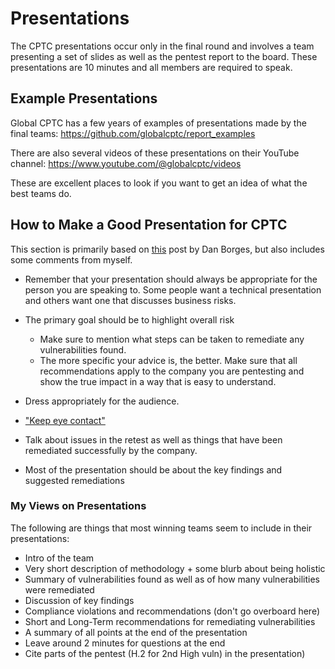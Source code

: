 # Presentations

The CPTC presentations occur only in the final round and involves a team presenting a set of slides as well as the pentest report to the board.
These presentations are 10 minutes and all members are required to speak. 

## Example Presentations

Global CPTC has a few years of examples of presentations made by the final teams: https://github.com/globalcptc/report_examples

There are also several videos of these presentations on their YouTube channel: https://www.youtube.com/@globalcptc/videos

These are excellent places to look if you want to get an idea of what the best teams do.

## How to Make a Good Presentation for CPTC

This section is primarily based on [this](http://lockboxx.blogspot.com/2021/01/cptc-better-board-presentations.html) post by Dan Borges, but also includes some comments from myself.

* Remember that your presentation should always be appropriate for the person you are speaking to. Some people want a technical presentation and others want one that discusses business risks.

* The primary goal should be to highlight overall risk
	* Make sure to mention what steps can be taken to remediate any vulnerabilities found.
	* The more specific your advice is, the better. Make sure that all recommendations apply to the company you are pentesting and show the true impact in a way that is easy to understand.

* Dress appropriately for the audience. 

* ["Keep eye contact"](https://sourque.com/blog/cptc/)

* Talk about issues in the retest as well as things that have been remediated successfully by the company.

* Most of the presentation should be about the key findings and suggested remediations

### My Views on Presentations

The following are things that most winning teams seem to include in their presentations:

* Intro of the team
* Very short description of methodology + some blurb about being holistic
* Summary of vulnerabilities found as well as of how many vulnerabilities were remediated
* Discussion of key findings
* Compliance violations and recommendations (don't go overboard here)
* Short and Long-Term recommendations for remediating vulnerabilities
* A summary of all points at the end of the presentation
* Leave around 2 minutes for questions at the end
* Cite parts of the pentest (H.2 for 2nd High vuln) in the presentation)

